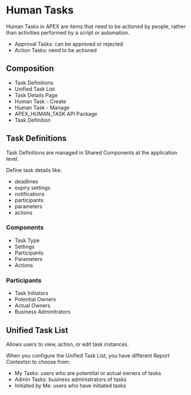 # Human Tasks

Human Tasks in APEX are items that need to be actioned by people, rather than activities performed by a script or automation.

- Approval Tasks: can be approved or rejected
- Action Tasks: need to be actioned

## Composition

- Task Definitions
- Unified Task List
- Task Details Page
- Human Task - Create
- Human Task - Manage
- APEX_HUMAN_TASK API Package
- Task Definition

## Task Definitions

Task Definitions are managed in Shared Components at the application level.

Define task details like:

- deadlines
- expiry settings
- notifications
- participants
- parameters
- actions

### Components

- Task Type
- Settings
- Participants
- Parameters
- Actions

### Participants

- Task Initiators
- Potential Owners
- Actual Owners
- Business Adminitrators

## Unified Task List

Allows users to view, action, or edit task instances.

When you configure the Unified Task List, you have different Report Contextsn to choose from:

- My Tasks: users who are potentital or actual owners of tasks
- Admin Tasks: business administrators of tasks
- Initiated by Me: users who have initiated tasks
